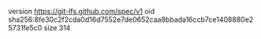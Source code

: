 version https://git-lfs.github.com/spec/v1
oid sha256:8fe30c2f2cda0d16d7552e7de0652caa8bbada16ccb7ce1408880e25731fe5c0
size 314
